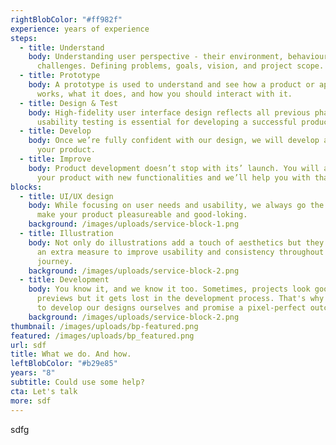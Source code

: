 ```yaml
---
rightBlobColor: "#ff982f"
experience: years of experience
steps:
  - title: Understand
    body: Understanding user perspective - their environment, behaviour and
      challenges. Defining problems, goals, vision, and project scope.
  - title: Prototype
    body: A prototype is used to understand and see how a product or application
      works, what it does, and how you should interact with it.
  - title: Design & Test
    body: High-fidelity user interface design reflects all previous phases while
      usability testing is essential for developing a successful product.
  - title: Develop
    body: Once we’re fully confident with our design, we will develop and launch
      your product.
  - title: Improve
    body: Product development doesn’t stop with its’ launch. You will always improve
      your product with new functionalities and we’ll help you with that.
blocks:
  - title: UI/UX design
    body: While focusing on user needs and usability, we always go the extra mile to
      make your product pleasureable and good-loking.
    background: /images/uploads/service-block-1.png
  - title: Illustration
    body: Not only do illustrations add a touch of aesthetics but they also provide
      an extra measure to improve usability and consistency throughout user
      journey.
    background: /images/uploads/service-block-2.png
  - title: Development
    body: You know it, and we know it too. Sometimes, projects look good in design
      previews but it gets lost in the development process. That's why we like
      to develop our designs ourselves and promise a pixel-perfect outcome.
    background: /images/uploads/service-block-2.png
thumbnail: /images/uploads/bp-featured.png
featured: /images/uploads/bp_featured.png
url: sdf
title: What we do. And how.
leftBlobColor: "#b29e85"
years: "8"
subtitle: Could use some help?
cta: Let's talk
more: sdf
---
```

sdfg